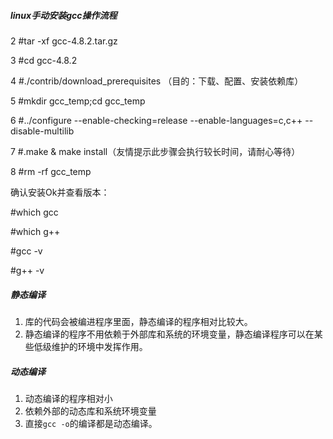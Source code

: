 ##### linux手动安装gcc操作流程

2 #tar -xf gcc-4.8.2.tar.gz

3 #cd gcc-4.8.2

4 #./contrib/download_prerequisites （目的：下载、配置、安装依赖库）

5 #mkdir gcc_temp;cd gcc_temp

6 #../configure --enable-checking=release --enable-languages=c,c++ --disable-multilib

7 #.make & make install（友情提示此步骤会执行较长时间，请耐心等待）

8 #rm -rf gcc_temp

确认安装Ok并查看版本：

#which gcc

#which g++

#gcc -v

#g++ -v




##### 静态编译

1. 库的代码会被编进程序里面，静态编译的程序相对比较大。
2. 静态编译的程序不用依赖于外部库和系统的环境变量，静态编译程序可以在某些低级维护的环境中发挥作用。

##### 动态编译

1. 动态编译的程序相对小
2. 依赖外部的动态库和系统环境变量
3. 直接`gcc -o`的编译都是动态编译。







